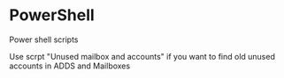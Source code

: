 # PowerShell
Power shell scripts

Use scrpt "Unused mailbox and accounts" if you want to find old unused accounts in ADDS and Mailboxes
